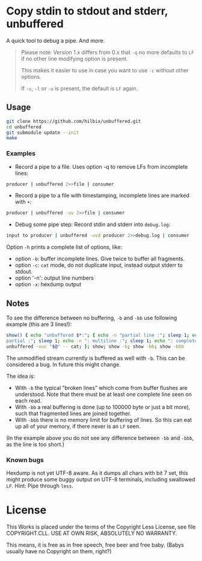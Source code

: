 # Copy stdin to stdout and stderr, unbuffered

A quick tool to debug a pipe.  And more.

> Please note:  Version 1.x differs from 0.x that `-q` no more defaults to `LF` if no other line modifying option is present.
>
> This makes it easier to use in case you want to use `-c` without other options.
>
> If `-v`, `-l` or `-u` is present, the default is `LF` again.


## Usage

```bash
git clone https://github.com/hilbix/unbuffered.git
cd unbuffered
git submodule update --init
make
```

### Examples

- Record a pipe to a file.  Uses option -q to remove LFs from incomplete lines:
```bash
producer | unbuffered 2>>file | consumer
```

- Record a pipe to a file with timestamping, incomplete lines are marked with `+`:
```bash
producer | unbuffered -uv 2>>file | consumer
```

- Debug some pipe step: Record stdin and stderr into `debug.log`:
```bash
input to producer | unbuffered -uvd producer 2>>debug.log | consumer
```

Option `-h` prints a complete list of options, like:

- option `-b`: buffer incomplete lines.  Give twice to buffer all fragments.
- option `-c`: `cat` mode, do not duplicate input, instead output stderr to stdout.
- option '-n': output line numbers
- option `-x`: hexdump output


## Notes

To see the difference between no buffering, `-b` and `-bb` use following example (this are 3 lines!):

```bash
show() { echo "unbuffered $*:"; { echo -n "partial line :"; sleep 1; echo -n ": complete
partial :"; sleep 1; echo -n ": multiline :"; sleep 1; echo ": complete"; } |
unbuffered -vuc "$@" -- cat; }; show; show -b; show -bb; show -bbb
```

The unmodified stream currently is buffered as well with `-b`.
This can be considered a bug.  In future this might change.

The idea is:

- With `-b` the typical "broken lines" which come from buffer flushes are understood.  Note that there must be at least one complete line seen on each read.
- With `-bb` a real buffering is done (up to 100000 byte or just a bit more), such that fragmented lines are joined together.
- With `-bbb` there is no memory limit for buffering of lines.  So this can eat up all of your memory, if there never is an `LF` seen.

(In the example above you do not see any difference between `-bb` and `-bbb`, as the line is too short.)


### Known bugs

Hexdump is not yet UTF-8 aware.  As it dumps all chars with bit 7 set, this might produce some buggy output on UTF-8 terminals, including swallowed `LF`.  Hint: Pipe through `less`.


# License

This Works is placed under the terms of the Copyright Less License,
see file COPYRIGHT.CLL.  USE AT OWN RISK, ABSOLUTELY NO WARRANTY.

This means, it is free as in free speech, free beer and free baby.
(Babys usually have no Copyright on them, right?)

